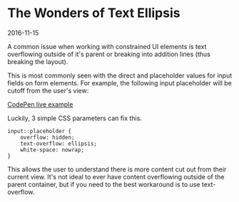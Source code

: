 # The Wonders of Text Ellipsis

2016-11-15

A common issue when working with constrained UI elements is text overflowing outside of it's parent or breaking into addition lines (thus breaking the layout).

This is most commonly seen with the direct and placeholder values for input fields on form elements. For example, the following input placeholder will be cutoff from the user's view:

[CodePen live example](https://codepen.io/bradleytaunt/pen/OgpzyY/)

Luckily, 3 simple CSS parameters can fix this.

    input::placeholder {
        overflow: hidden;
        text-overflow: ellipsis;
        white-space: nowrap;
    }

This allows the user to understand there is more content cut out from their current view. It's not ideal to ever have content overflowing outside of the parent container, but if you need to the best workaround is to use text-overflow.
